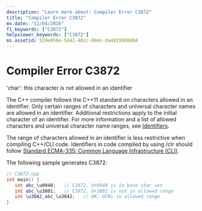 ```yaml
---
description: "Learn more about: Compiler Error C3872"
title: "Compiler Error C3872"
ms.date: "11/04/2016"
f1_keywords: ["C3872"]
helpviewer_keywords: ["C3872"]
ms.assetid: 519e95be-5641-40cc-894c-da4819506604
---
```

# Compiler Error C3872

'char': this character is not allowed in an identifier

The C++ compiler follows the C++11 standard on characters allowed in an identifier. Only certain ranges of characters and universal character names are allowed in an identifier. Additional restrictions apply to the initial character of an identifier. For more information and a list of allowed characters and universal character name ranges, see [Identifiers](../../cpp/identifiers-cpp.md).

The range of characters allowed in an identifier is less restrictive when compiling C++/CLI code. Identifiers in code compiled by using /clr should follow  [Standard ECMA-335: Common Language Infrastructure (CLI)](https://ecma-international.org/publications-and-standards/standards/ecma-335/).

The following sample generates C3872:

```cpp
// C3872.cpp
int main() {
   int abc_\u0040;   // C3872, U+0040 is in base char set
   int abc_\u3001;   // C3872, U+3001 is not in allowed range
   int \u30A2_abc_\u3042;   // OK, UCNs in allowed range
}
```
